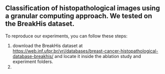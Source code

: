 ## Classification of histopathological images using a granular computing approach. We tested on the BreakHis dataset.

To reproduce our experiments, you can follow these steps:

1. download the BreakHis dataset at https://web.inf.ufpr.br/vri/databases/breast-cancer-histopathological-database-breakhis/ and locate it inside the ablation study and experiment folders.
2. 
